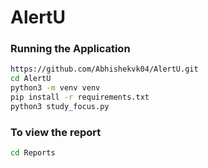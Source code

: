 # AlertU

### Running the Application
```bash
https://github.com/Abhishekvk04/AlertU.git
cd AlertU
python3 -m venv venv
pip install -r requirements.txt
python3 study_focus.py
```

### To view the report
```bash
cd Reports
```